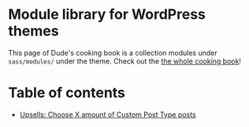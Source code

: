 # Module library for WordPress themes

This page of Dude's cooking book is a collection modules under `sass/modules/` under the theme. Check out the [the whole cooking book](../README.md)!

# Table of contents

- [Upsells: Choose X amount of Custom Post Type posts](_upsell-choose-cpt.scss)